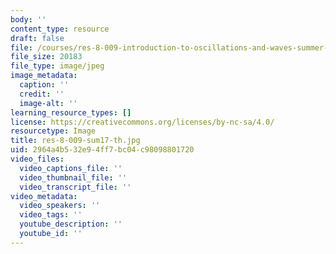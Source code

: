 ```yaml
---
body: ''
content_type: resource
draft: false
file: /courses/res-8-009-introduction-to-oscillations-and-waves-summer-2017/res-8-009-sum17-th.jpg
file_size: 20183
file_type: image/jpeg
image_metadata:
  caption: ''
  credit: ''
  image-alt: ''
learning_resource_types: []
license: https://creativecommons.org/licenses/by-nc-sa/4.0/
resourcetype: Image
title: res-8-009-sum17-th.jpg
uid: 2964a4b5-32e9-4ff7-bc04-c98098801720
video_files:
  video_captions_file: ''
  video_thumbnail_file: ''
  video_transcript_file: ''
video_metadata:
  video_speakers: ''
  video_tags: ''
  youtube_description: ''
  youtube_id: ''
---
```

